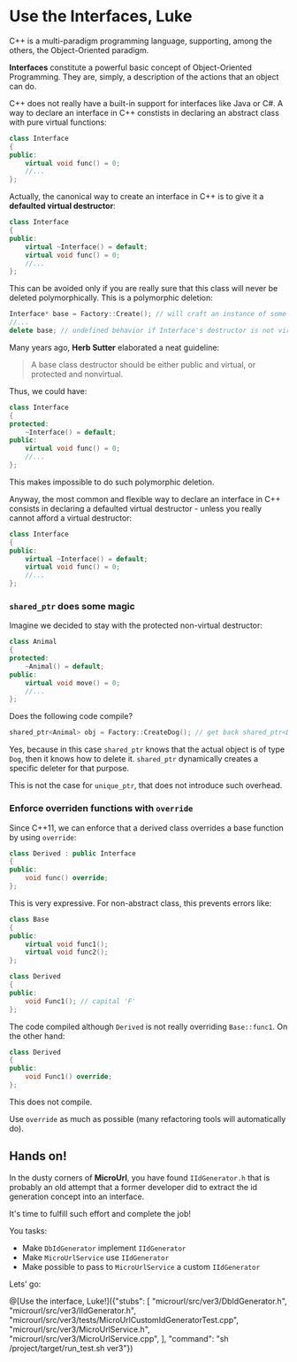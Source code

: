 # Use the Interfaces, Luke

C++ is a multi-paradigm programming language, supporting, among the others, the Object-Oriented paradigm.

**Interfaces** constitute a powerful basic concept of Object-Oriented Programming. They are, simply, a description of the actions that an object can do.

C++ does not really have a built-in support for interfaces like Java or C#. A way to declare an interface in C++ constists in declaring an abstract class with pure virtual functions:

```cpp
class Interface
{
public:
    virtual void func() = 0;
    //...
};
```

Actually, the canonical way to create an interface in C++ is to give it a **defaulted virtual destructor**:

```cpp
class Interface
{
public:
    virtual ~Interface() = default;
    virtual void func() = 0;
    //...
};
```

This can be avoided only if you are really sure that this class will never be deleted polymorphically. This is a polymorphic deletion:

```cpp
Interface* base = Factory::Create(); // will craft an instance of some concrete implementation
//...
delete base; // undefined behavior if Interface's destructor is not virtual
```

Many years ago, **Herb Sutter** elaborated a neat guideline:

> A base class destructor should be either public and virtual, or protected and nonvirtual.

Thus, we could have:

```cpp
class Interface
{
protected:
    ~Interface() = default;
public:    
    virtual void func() = 0;
    //...
};
```

This makes impossible to do such polymorphic deletion.

Anyway, the most common and flexible way to declare an interface in C++ consists in declaring a defaulted virtual destructor - unless you really cannot afford a virtual destructor:

```cpp
class Interface
{
public:
    virtual ~Interface() = default;
    virtual void func() = 0;
    //...
};
```

### `shared_ptr` does some magic

Imagine we decided to stay with the protected non-virtual destructor:

```cpp
class Animal
{
protected:
    ~Animal() = default;
public:    
    virtual void move() = 0;
    //...
};
```

Does the following code compile?

```cpp
shared_ptr<Animal> obj = Factory::CreateDog(); // get back shared_ptr<Dog>
```

Yes, because in this case `shared_ptr` knows that the actual object is of type `Dog`, then it knows how to delete it. `shared_ptr` dynamically creates a specific deleter for that purpose.

This is not the case for `unique_ptr`, that does not introduce such overhead.

### Enforce overriden functions with `override`

Since C++11, we can enforce that a derived class overrides a base function by using `override`:

```cpp
class Derived : public Interface
{
public:
    void func() override;
};
```

This is very expressive. For non-abstract class, this prevents errors like:

```cpp
class Base
{
public:
    virtual void func1();
    virtual void func2();
};

class Derived
{
public:
    void Func1(); // capital 'F'
};
```

The code compiled although `Derived` is not really overriding `Base::func1`. On the other hand:

```cpp
class Derived
{
public:
    void Func1() override;
};
```

This does not compile.

Use `override` as much as possible (many refactoring tools will automatically do).

## Hands on!

In the dusty corners of **MicroUrl**, you have found `IIdGenerator.h` that is probably an old attempt that a former developer did to extract the id generation concept into an interface.

It's time to fulfill such effort and complete the job!

You tasks:

- Make `DbIdGenerator` implement `IIdGenerator`
- Make `MicroUrlService` use `IIdGenerator`
- Make possible to pass to `MicroUrlService` a custom `IIdGenerator`

Lets' go:

@[Use the interface, Luke!]({"stubs": [
	 "microurl/src/ver3/DbIdGenerator.h",	 
	 "microurl/src/ver3/IIdGenerator.h",
	 "microurl/src/ver3/tests/MicroUrlCustomIdGeneratorTest.cpp",
	 "microurl/src/ver3/MicroUrlService.h",
	 "microurl/src/ver3/MicroUrlService.cpp",
	],
	"command": "sh /project/target/run_test.sh ver3"})